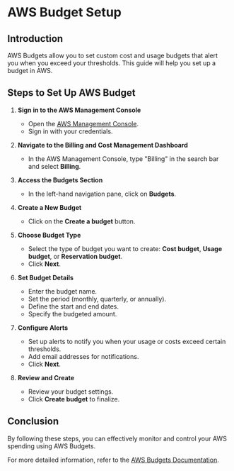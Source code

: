 # AWS Budget Setup

## Introduction
AWS Budgets allow you to set custom cost and usage budgets that alert you when you exceed your thresholds. This guide will help you set up a budget in AWS.

## Steps to Set Up AWS Budget

1. **Sign in to the AWS Management Console**
    - Open the [AWS Management Console](https://aws.amazon.com/console/).
    - Sign in with your credentials.

2. **Navigate to the Billing and Cost Management Dashboard**
    - In the AWS Management Console, type "Billing" in the search bar and select **Billing**.

3. **Access the Budgets Section**
    - In the left-hand navigation pane, click on **Budgets**.

4. **Create a New Budget**
    - Click on the **Create a budget** button.

5. **Choose Budget Type**
    - Select the type of budget you want to create: **Cost budget**, **Usage budget**, or **Reservation budget**.
    - Click **Next**.

6. **Set Budget Details**
    - Enter the budget name.
    - Set the period (monthly, quarterly, or annually).
    - Define the start and end dates.
    - Specify the budgeted amount.

7. **Configure Alerts**
    - Set up alerts to notify you when your usage or costs exceed certain thresholds.
    - Add email addresses for notifications.
    - Click **Next**.

8. **Review and Create**
    - Review your budget settings.
    - Click **Create budget** to finalize.

## Conclusion
By following these steps, you can effectively monitor and control your AWS spending using AWS Budgets.

For more detailed information, refer to the [AWS Budgets Documentation](https://docs.aws.amazon.com/cost-management/latest/userguide/budgets-managing-costs.html).
